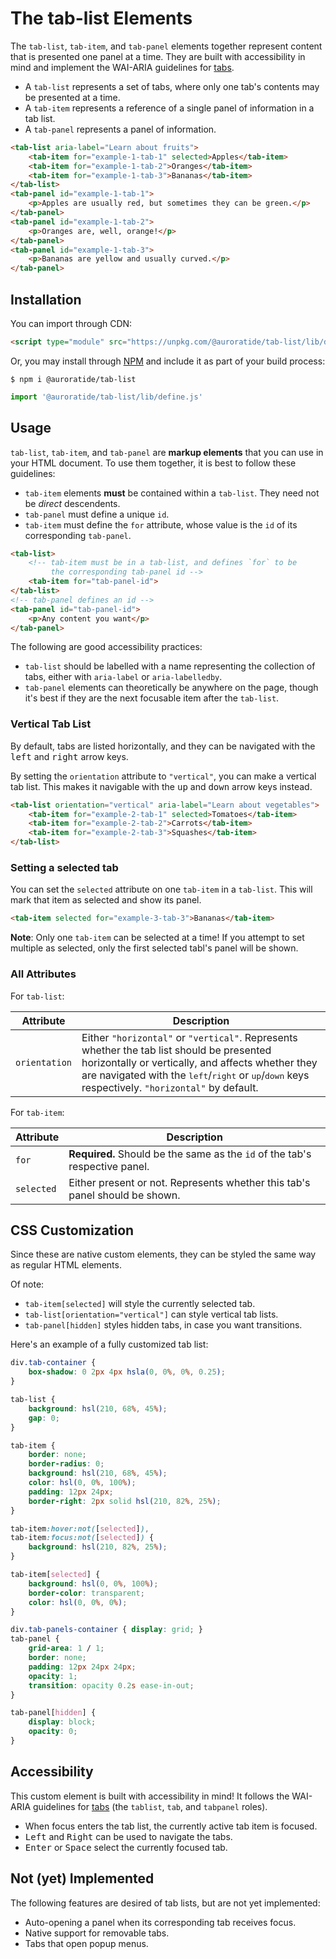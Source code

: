 # The tab-list Elements

The `tab-list`, `tab-item`, and `tab-panel` elements together represent content that is presented one panel at a time. They are built with accessibility in mind and implement the WAI-ARIA guidelines for [tabs](https://w3c.github.io/aria-practices/#tabpanel).

* A `tab-list` represents a set of tabs, where only one tab's contents may be presented at a time.
* A `tab-item` represents a reference of a single panel of information in a tab list.
* A `tab-panel` represents a panel of information.

<!--DEMO
<wc-demo>
    <tab-list aria-label="Learn about fruits">
        <tab-item for="example-1-tab-1" selected>Apples</tab-item>
        <tab-item for="example-1-tab-2">Oranges</tab-item>
        <tab-item for="example-1-tab-3">Bananas</tab-item>
    </tab-list>
    <tab-panel id="example-1-tab-1">
        <p>Apples are usually red, but sometimes they can be green.</p>
    </tab-panel>
    <tab-panel id="example-1-tab-2">
        <p>Oranges are, well, orange!</p>
    </tab-panel>
    <tab-panel id="example-1-tab-3">
        <p>Bananas are yellow and usually curved.</p>
    </tab-panel>
</wc-demo>
/DEMO-->

```html
<tab-list aria-label="Learn about fruits">
    <tab-item for="example-1-tab-1" selected>Apples</tab-item>
    <tab-item for="example-1-tab-2">Oranges</tab-item>
    <tab-item for="example-1-tab-3">Bananas</tab-item>
</tab-list>
<tab-panel id="example-1-tab-1">
    <p>Apples are usually red, but sometimes they can be green.</p>
</tab-panel>
<tab-panel id="example-1-tab-2">
    <p>Oranges are, well, orange!</p>
</tab-panel>
<tab-panel id="example-1-tab-3">
    <p>Bananas are yellow and usually curved.</p>
</tab-panel>
```

## Installation

You can import through CDN:

```html
<script type="module" src="https://unpkg.com/@auroratide/tab-list/lib/define.js"></script>
```

Or, you may install through [NPM](https://www.npmjs.com/package/@auroratide/tab-list) and include it as part of your build process:

```
$ npm i @auroratide/tab-list
```

```javascript
import '@auroratide/tab-list/lib/define.js'
```

## Usage

`tab-list`, `tab-item`, and `tab-panel` are **markup elements** that you can use in your HTML document. To use them together, it is best to follow these guidelines:

* `tab-item` elements **must** be contained within a `tab-list`. They need not be _direct_ descendents.
* `tab-panel` must define a unique `id`.
* `tab-item` must define the `for` attribute, whose value is the `id` of its corresponding `tab-panel`.

```html
<tab-list>
    <!-- tab-item must be in a tab-list, and defines `for` to be
         the corresponding tab-panel id -->
    <tab-item for="tab-panel-id">
</tab-list>
<!-- tab-panel defines an id -->
<tab-panel id="tab-panel-id">
    <p>Any content you want</p>
</tab-panel>
```

The following are good accessibility practices:

* `tab-list` should be labelled with a name representing the collection of tabs, either with `aria-label` or `aria-labelledby`.
* `tab-panel` elements can theoretically be anywhere on the page, though it's best if they are the next focusable item after the `tab-list`.

### Vertical Tab List

By default, tabs are listed horizontally, and they can be navigated with the <kbd>left</kbd> and <kbd>right</kbd> arrow keys.

By setting the `orientation` attribute to `"vertical"`, you can make a vertical tab list. This makes it navigable with the <kbd>up</kbd> and <kbd>down</kbd> arrow keys instead.

<!--DEMO
<wc-demo>
    <tab-list orientation="vertical" aria-label="Learn about vegetables">
        <tab-item for="example-2-tab-1" selected>Tomatoes</tab-item>
        <tab-item for="example-2-tab-2">Carrots</tab-item>
        <tab-item for="example-2-tab-3">Squashes</tab-item>
    </tab-list>
    <tab-panel id="example-2-tab-1">
        <p>Tomatoes are red. People like to tell you they are fruit and not vegetables.</p>
    </tab-panel>
    <tab-panel id="example-2-tab-2">
        <p>Carrots are orange, and also a root.</p>
    </tab-panel>
    <tab-panel id="example-2-tab-3">
        <p>Some squashes are yellow, and they come in all shapes and sizes.</p>
    </tab-panel>
</wc-demo>
/DEMO-->

```html
<tab-list orientation="vertical" aria-label="Learn about vegetables">
    <tab-item for="example-2-tab-1" selected>Tomatoes</tab-item>
    <tab-item for="example-2-tab-2">Carrots</tab-item>
    <tab-item for="example-2-tab-3">Squashes</tab-item>
</tab-list>
```

### Setting a selected tab

You can set the `selected` attribute on one `tab-item` in a `tab-list`. This will mark that item as selected and show its panel.

<!--DEMO
<wc-demo>
    <tab-list aria-label="Learn about fruits">
        <tab-item for="example-3-tab-1">Apples</tab-item>
        <tab-item for="example-3-tab-2">Oranges</tab-item>
        <tab-item for="example-3-tab-3" selected>Bananas</tab-item>
    </tab-list>
    <tab-panel id="example-3-tab-1">
        <p>Apples are usually red, but sometimes they can be green.</p>
    </tab-panel>
    <tab-panel id="example-3-tab-2">
        <p>Oranges are, well, orange!</p>
    </tab-panel>
    <tab-panel id="example-3-tab-3">
        <p>Bananas are yellow and usually curved.</p>
    </tab-panel>
</wc-demo>
/DEMO-->

```html
<tab-item selected for="example-3-tab-3">Bananas</tab-item>
```

**Note**: Only one `tab-item` can be selected at a time! If you attempt to set multiple as selected, only the first selected tabl's panel will be shown.

### All Attributes

For `tab-list`:

| Attribute | Description |
| ------------- | ------------- |
| `orientation` | Either `"horizontal"` or `"vertical"`. Represents whether the tab list should be presented horizontally or vertically, and affects whether they are navigated with the <kbd>left</kbd>/<kbd>right</kbd> or <kbd>up</kbd>/<kbd>down</kbd> keys respectively. `"horizontal"` by default. |

For `tab-item`:

| Attribute | Description |
| ------------- | ------------- |
| `for` | **Required.** Should be the same as the `id` of the tab's respective panel.
| `selected` | Either present or not. Represents whether this tab's panel should be shown. |

## CSS Customization

Since these are native custom elements, they can be styled the same way as regular HTML elements.

Of note:

* `tab-item[selected]` will style the currently selected tab.
* `tab-list[orientation="vertical"]` can style vertical tab lists.
* `tab-panel[hidden]` styles hidden tabs, in case you want transitions.

Here's an example of a fully customized tab list:

<!--DEMO
<wc-demo id="fancy">
    <div class="tab-container">
        <tab-list aria-label="Fruit dessert recipes">
            <tab-item for="example-4-tab-1" selected>Apples</tab-item>
            <tab-item for="example-4-tab-2">Oranges</tab-item>
            <tab-item for="example-4-tab-3">Bananas</tab-item>
        </tab-list>
        <div class="tab-panels-container">
            <tab-panel id="example-4-tab-1">
                <p>Ingredients for making apple pie:</p>
                <ul>
                    <li>8 Granny Smith apples</li>
                    <li>½ cup butter</li>
                    <li>3 tablespoons flour</li>
                    <li>½ cup white sugar</li>
                    <li>½ cup brown sugar</li>
                    <li>¼ water</li>
                    <li>A double-crust pie pastry</li>
                </ul>
            </tab-panel>
            <tab-panel id="example-4-tab-2">
                <p>Ingredients for making orange sorbet:</p>
                <ul>
                    <li>2 cups orange juice pulp</li>
                    <li>1½ cup almond milk</li>
                    <li>1 tablespoon orange zest</li>
                    <li>1 tablespoon lemon juice</li>
                    <li>¼ teaspoon salt</li>
                    <li>1 teaspoon vanilla extract</li>
                    <li>½ teaspoon sweetener</li>
                </ul>
            </tab-panel>
            <tab-panel id="example-4-tab-3">
                <p>Ingredients for making banana pudding:</p>
                <ul>
                    <li>14 bananas</li>
                    <li>5 ounce packet instant vanilla pudding</li>
                    <li>2 cups milk</li>
                    <li>14 ounce can condensed milk</li>
                    <li>1 tablespoon vanilla extract</li>
                    <li>12 ounces frozen whipped topping</li>
                    <li>16 ounces vanilla wafers</li>
                </ul>
            </tab-panel>
        </div>
    </div>
</wc-demo>
<style>
    #fancy .tab-container {
        box-shadow: 0 2px 4px hsla(0, 0%, 0%, 0.25);
    }
    #fancy tab-list {
        background: hsl(210, 68%, 45%);
        gap: 0;
    }
    #fancy tab-item {
        border: none;
        border-radius: 0;
        background: hsl(210, 68%, 45%);
        color: hsl(0, 0%, 100%);
        padding: 12px 24px;
        border-right: 2px solid hsl(210, 82%, 25%);
    }
    #fancy tab-item:hover:not([selected]),
    #fancy tab-item:focus:not([selected]) {
        background: hsl(210, 82%, 25%);
    }
    #fancy tab-item[selected] {
        background: hsl(0, 0%, 100%);
        border-color: transparent;
        color: hsl(0, 0%, 0%);
    }
    #fancy .tab-panels-container { display: grid; }
    #fancy tab-panel {
        grid-area: 1 / 1;
        border: none;
        padding: 12px 24px 24px;
        opacity: 1;
        transition: opacity 0.2s ease-in-out;
        background: hsl(0, 0%, 100%);
    }
    #fancy tab-panel[hidden] {
        display: block;
        opacity: 0;
    }
    #fancy tab-panel *:last-child {
        margin: 0;
    }
</style>
/DEMO-->

```css
div.tab-container {
    box-shadow: 0 2px 4px hsla(0, 0%, 0%, 0.25);
}

tab-list {
    background: hsl(210, 68%, 45%);
    gap: 0;
}

tab-item {
    border: none;
    border-radius: 0;
    background: hsl(210, 68%, 45%);
    color: hsl(0, 0%, 100%);
    padding: 12px 24px;
    border-right: 2px solid hsl(210, 82%, 25%);
}

tab-item:hover:not([selected]),
tab-item:focus:not([selected]) {
    background: hsl(210, 82%, 25%);
}

tab-item[selected] {
    background: hsl(0, 0%, 100%);
    border-color: transparent;
    color: hsl(0, 0%, 0%);
}

div.tab-panels-container { display: grid; }
tab-panel {
    grid-area: 1 / 1;
    border: none;
    padding: 12px 24px 24px;
    opacity: 1;
    transition: opacity 0.2s ease-in-out;
}

tab-panel[hidden] {
    display: block;
    opacity: 0;
}
```

## Accessibility

This custom element is built with accessibility in mind! It follows the WAI-ARIA guidelines for [tabs](https://w3c.github.io/aria-practices/#tabpanel) (the `tablist`, `tab`, and `tabpanel` roles).

* When focus enters the tab list, the currently active tab item is focused.
* <kbd>Left</kbd> and <kbd>Right</kbd> can be used to navigate the tabs.
* <kbd>Enter</kbd> or <kbd>Space</kbd> select the currently focused tab.

## Not (yet) Implemented

The following features are desired of tab lists, but are not yet implemented:

* Auto-opening a panel when its corresponding tab receives focus.
* Native support for removable tabs.
* Tabs that open popup menus.
